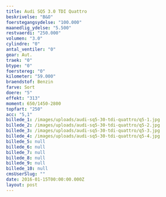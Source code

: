 ```yaml
---
title: Audi SQ5 3.0 TDI Quattro
beskrivelse: "B&O"
foerstegangsydelse: "100.000"
maanedlig_ydelse: "5.500"
restvaerdi: "250.000"
volumen: "3.0"
cylindre: "0"
antal_ventiler: "0"
gear: Aut.
traek: "0"
btype: "0"
foerstereg: "0"
kilometer: "59.000"
braendstof: Benzin
farve: Sort
doere: "5"
effekt: "313"
moment: 650/1450-2800
topfart: "250"
acc: "5,1"
billede_1: /images/uploads/audi-sq5-30-tdi-quattro/q5-1.jpg
billede_2: /images/uploads/audi-sq5-30-tdi-quattro/q5-2.jpg
billede_3: /images/uploads/audi-sq5-30-tdi-quattro/q5-3.jpg
billede_4: /images/uploads/audi-sq5-30-tdi-quattro/q5-4.jpg
billede_5: null
billede_6: null
billede_7: null
billede_8: null
billede_9: null
billede_10: null
cmsUserSlug: ""
date: 2016-01-15T00:00:00.000Z
layout: post
---
```


